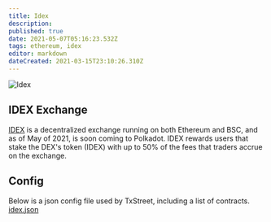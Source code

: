 ```yaml
---
title: Idex
description:
published: true
date: 2021-05-07T05:16:23.532Z
tags: ethereum, idex
editor: markdown
dateCreated: 2021-03-15T23:10:26.310Z
---
```


![Idex](https://txstreet.com/static/img/singles/house_logos/idex.png)

## IDEX Exchange

[IDEX](https://idex.io/) is a decentralized exchange running on both Ethereum and BSC, and as of May of 2021, is soon coming to Polkadot. IDEX rewards users that stake the DEX's token (IDEX) with up to 50% of the fees that traders accrue on the exchange.

## Config

Below is a json config file used by TxStreet, including a list of contracts. [idex.json](/ethereum/houses/idex.json)